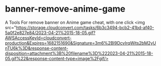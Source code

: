 # banner-remove-anime-game
A Tools For remove banner on Anime game cheat, with one click
<img src="https://storage.cloudconvert.com/tasks/6b3c3494-bcb2-41bd-af40-5a0f2e827e84/2023-04-21%2015-18-05.gif?AWSAccessKeyId=cloudconvert-production&Expires=1682151690&Signature=3m6%2BI9DcvIrqWits2bM2yUnTU6k%3D&response-content-disposition=attachment%3B%20filename%3D%222023-04-21%2015-18-05.gif%22&response-content-type=image%2Fgif/>
